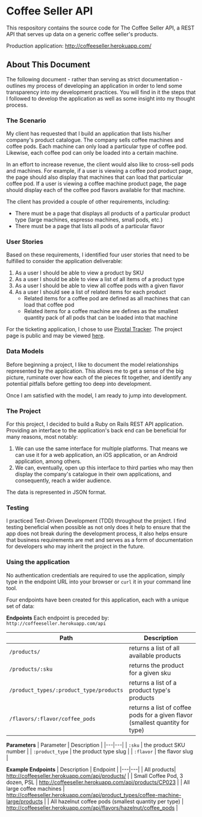 # Coffee Seller API

This respository contains the source code for The Coffee Seller API, a REST API that serves up data on a generic coffee seller's products.

Production application: http://coffeeseller.herokuapp.com/

## About This Document

The following document - rather than serving as strict documentation - outlines my process of developing an application in order to lend some transparency into my development practices. You will find in it the steps that I followed to develop the application as well as some insight into my thought process.

### The Scenario

My client has requested that I build an application that lists his/her company's product catalogue. The company sells coffee machines and coffee pods. Each machine can only load a particular type of coffee pod. Likewise, each coffee pod can only be loaded into a certain machine.

In an effort to increase revenue, the client would also like to cross-sell pods and machines. For example, if a user is viewing a coffee pod product page, the page should also display that machines that can load that particular coffee pod. If a user is viewing a coffee machine product page, the page should display each of the coffee pod flavors available for that machine.

The client has provided a couple of other requirements, including:
- There must be a page that displays all products of a particular product type (large machines, espresso machines, small pods, etc.)
- There must be a page that lists all pods of a particular flavor

### User Stories

Based on these requirements, I identified four user stories that need to be fulfilled to consider the application deliverable:

1. As a user I should be able to view a product by SKU
2. As a user I should be able to view a list of all items of a product type
3. As a user I should be able to view all coffee pods with a given flavor
4. As a user I should see a list of related items for each product
    - Related items for a coffee pod are defined as all machines that can load that coffee pod
    - Related items for a coffee machine are defines as the smallest quantity pack of all pods that can be loaded into that machine

For the ticketing application, I chose to use [Pivotal Tracker](https://www.pivotaltracker.com). The project page is public and may be viewed [here](https://www.pivotaltracker.com/n/projects/1936341).

### Data Models

Before beginning a project, I like to document the model relationships represented by the application. This allows me to get a sense of the big picture, ruminate over how each of the pieces fit together, and identify any potential pitfalls before getting too deep into development.

Once I am satisfied with the model, I am ready to jump into development.

### The Project

For this project, I decided to build a Ruby on Rails REST API application. Providing an interface to the application's back end can be beneficial for many reasons, most notably:

1. We can use the same interface for multiple platforms. That means we can use it for a web application, an iOS application, or an Android application, among others.
2. We can, eventually, open up this interface to third parties who may then display the company's catalogue in their own applications, and consequently, reach a wider audience.

The data is represented in JSON format.

### Testing

I practiced Test-Driven Development (TDD) throughout the project. I find testing beneficial when possible as not only does it help to ensure that the app does not break during the development process, it also helps ensure that business requirements are met and serves as a form of documentation for developers who may inherit the project in the future.

### Using the application

No authentication credentials are required to use the application, simply type in the endpoint URL into your browser or `curl` it in your command line tool.

Four endpoints have been created for this application, each with a unique set of data:

**Endpoints**
Each endpoint is preceded by: `http://coffeeseller.herokuapp.com/api`

| Path | Description |
|---|---|
| `/products/` | returns a list of all available products |
| `/products/:sku` | returns the product for a given sku |
| `/product_types/:product_type/products` | returns a list of a product type's products |
| `/flavors/:flavor/coffee_pods` | returns a list of coffee pods for a given flavor (smallest quantity for type) |

**Parameters**
| Parameter | Description |
|---|---|
| `:sku` | the product SKU number |
| `:product_type` | the product type slug |
| `:flavor` | the flavor slug |

**Example Endpoints**
| Description | Endpoint |
|---|---|
| All products| http://coffeeseller.herokuapp.com/api/products/ |
| Small Coffee Pod, 3 dozen, PSL | http://coffeeseller.herokuapp.com/api/products/CP023 |
| All large coffee machines | http://coffeeseller.herokuapp.com/api/product_types/coffee-machine-large/products |
| All hazelnut coffee pods (smallest quantity per type) | http://coffeeseller.herokuapp.com/api/flavors/hazelnut/coffee_pods |
